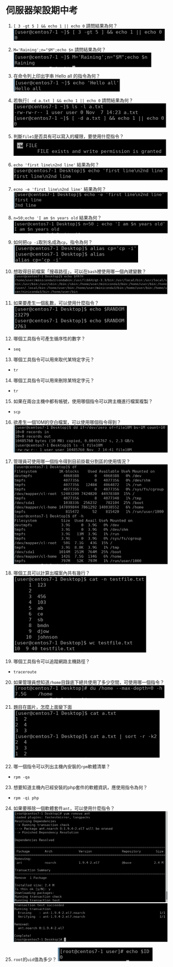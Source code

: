 # 伺服器架設期中考

1. `[ 3 -gt 5 ] && echo 1 || echo 0` 請問結果為何？
![midterm01][midterm01]

2. `M='Raining';n="$M";echo $n` 請問結果為何？
![midterm02][midterm02]

3. 在命令列上印出字串 Hello all 的指令為何？
![midterm03][midterm03]

4. 若執行`[ -d a.txt ] && echo 1 || echo 0` 請問結果為何？
![midterm04][midterm04]

5. 判斷`file1`是否具有可以寫入的權限，要使用什麼指令？
![midterm05][midterm05]

6. `echo 'first line\n2nd line'` 結果為何？
![midterm06][midterm06]

7. `ecno -e 'first line\n2nd line'` 結果為何？
![midterm07][midterm07]

8. `n=50;echo 'I am $n years old` 結果為何？
![midterm08][midterm08]

9. 如何把`cp -i`取別名成為`cp`，指令為何？
 ![midterm09][midterm09]

10. 想取得目前檔案「搜尋路徑」，可以在`bash`裡使用哪一個內建變數？
![midterm10][midterm10]

11. 如果要產生一個亂數，可以使用什麼指令？
![midterm11][midterm11]

12. 哪個工具指令可產生循序性的數字？
* `seq`

13. 哪個工具指令可以用來取代某特定字元？
* `tr`

14. 哪個工具指令可以用來刪除某特定字元？
* `tr`

15. 如果在兩台主機中都有帳號，使用哪個指令可以跨主機進行檔案複製？
* `scp`

16. 欲產生一個10M的空白檔案，可以使用哪個指令得到？
![midterm16][midterm16]

17. 管理員可使用哪一個指令得到目前掛載分割區的使用情況？
![midterm17][midterm17]

18. 哪個工具可以計算出檔案內共有幾行？
![midterm18][midterm18]

19. 哪個工具指令可以追蹤網路主機路徑？
* `traceroute`

20. 如果管理員想知道`/home`目錄底下總共使用了多少空間，可使用哪一個指令？
![midterm20][midterm20]

21. 題目在圖片，怎麼上面變下面
![midterm21][midterm21]

22. 哪一個指令可以列出主機內安裝的`rpm`軟體清單？
* `rpm -qa`

23. 想要知道主機內已經安裝的php套件的軟體資訊，應使用指令為何？
* `rpm -qi php`

24. 如果要移除一個軟體套件`ant`，可以使用什麼指令？
![midterm24-1][midterm24-1]
![midterm24-2][midterm24-2]

25. `root`的`uid`值為多少？
![midterm25][midterm25]


[midterm01]: https://github.com/dallas145/2023LInuxServer/blob/main/source/midterm01.png?raw=tru
[midterm02]: https://github.com/dallas145/2023LInuxServer/blob/main/source/midterm02.png?raw=tru
[midterm03]: https://github.com/dallas145/2023LInuxServer/blob/main/source/midterm03.png?raw=tru
[midterm04]: https://github.com/dallas145/2023LInuxServer/blob/main/source/midterm04.png?raw=tru
[midterm05]: https://github.com/dallas145/2023LInuxServer/blob/main/source/midterm05.png?raw=tru
[midterm06]: https://github.com/dallas145/2023LInuxServer/blob/main/source/midterm06.png?raw=tru
[midterm07]: https://github.com/dallas145/2023LInuxServer/blob/main/source/midterm07.png?raw=tru
[midterm08]: https://github.com/dallas145/2023LInuxServer/blob/main/source/midterm08.png?raw=tru
[midterm09]: https://github.com/dallas145/2023LInuxServer/blob/main/source/midterm09.png?raw=tru
[midterm10]: https://github.com/dallas145/2023LInuxServer/blob/main/source/midterm10.png?raw=tru
[midterm11]: https://github.com/dallas145/2023LInuxServer/blob/main/source/midterm11.png?raw=tru
[midterm16]: https://github.com/dallas145/2023LInuxServer/blob/main/source/midterm16.png?raw=tru
[midterm17]: https://github.com/dallas145/2023LInuxServer/blob/main/source/midterm17.png?raw=tru
[midterm18]: https://github.com/dallas145/2023LInuxServer/blob/main/source/midterm18.png?raw=tru
[midterm20]: https://github.com/dallas145/2023LInuxServer/blob/main/source/midterm20.png?raw=tru
[midterm21]: https://github.com/dallas145/2023LInuxServer/blob/main/source/midterm21.png?raw=tru
[midterm24-1]: https://github.com/dallas145/2023LInuxServer/blob/main/source/midterm24-1.png?raw=tru
[midterm24-2]: https://github.com/dallas145/2023LInuxServer/blob/main/source/midterm24-2.png?raw=tru
[midterm25]: https://github.com/dallas145/2023LInuxServer/blob/main/source/midterm25.png?raw=tru
